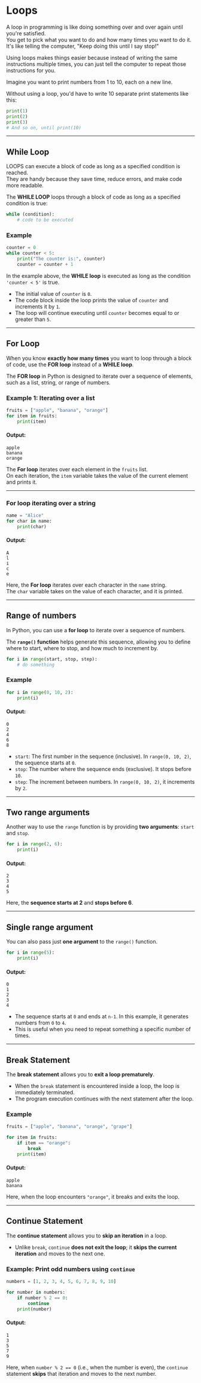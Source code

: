 # Loops

A loop in programming is like doing something over and over again until you're satisfied.  
You get to pick what you want to do and how many times you want to do it.  
It's like telling the computer, "Keep doing this until I say stop!"

Using loops makes things easier because instead of writing the same instructions multiple times, you can just tell the computer to repeat those instructions for you.

Imagine you want to print numbers from 1 to 10, each on a new line.

Without using a loop, you'd have to write 10 separate print statements like this:

```python
print(1)
print(2)
print(3)
# And so on, until print(10)
```

---

## While Loop

LOOPS can execute a block of code as long as a specified condition is reached.  
They are handy because they save time, reduce errors, and make code more readable.

The **WHILE LOOP** loops through a block of code as long as a specified condition is true:

```python
while (condition):
    # code to be executed
```

### Example

```python
counter = 0
while counter < 5:
    print("The counter is:", counter)
    counter = counter + 1
```

In the example above, the **WHILE loop** is executed as long as the condition `'counter < 5'` is true.  
- The initial value of `counter` is `0`.
- The code block inside the loop prints the value of `counter` and increments it by `1`.
- The loop will continue executing until `counter` becomes equal to or greater than `5`.

---

## For Loop

When you know **exactly how many times** you want to loop through a block of code, use the **FOR loop** instead of a **WHILE loop**.

The **FOR loop** in Python is designed to iterate over a sequence of elements, such as a list, string, or range of numbers.

### Example 1: Iterating over a list

```python
fruits = ["apple", "banana", "orange"]
for item in fruits:
    print(item)
```

#### Output:
```
apple
banana
orange
```

The **For loop** iterates over each element in the `fruits` list.  
On each iteration, the `item` variable takes the value of the current element and prints it.

---

### For loop iterating over a string

```python
name = "Alice"
for char in name:
    print(char)
```

#### Output:
```
A
l
i
c
e
```

Here, the **For loop** iterates over each character in the `name` string.  
The `char` variable takes on the value of each character, and it is printed.

---

## Range of numbers

In Python, you can use a **for loop** to iterate over a sequence of numbers.

The **`range()` function** helps generate this sequence, allowing you to define where to start, where to stop, and how much to increment by.

```python
for i in range(start, stop, step):
    # do something
```

### Example

```python
for i in range(0, 10, 2):
    print(i)
```

#### Output:
```
0
2
4
6
8
```

- `start`: The first number in the sequence (inclusive). In `range(0, 10, 2)`, the sequence starts at `0`.
- `stop`: The number where the sequence ends (exclusive). It stops before `10`.
- `step`: The increment between numbers. In `range(0, 10, 2)`, it increments by `2`.

---

## Two range arguments

Another way to use the `range` function is by providing **two arguments**: `start` and `stop`.

```python
for i in range(2, 6):
    print(i)
```

#### Output:
```
2
3
4
5
```

Here, the **sequence starts at 2** and **stops before 6**.

---

## Single range argument

You can also pass just **one argument** to the `range()` function.

```python
for i in range(5):
    print(i)
```

#### Output:
```
0
1
2
3
4
```

- The sequence starts at `0` and ends at `n-1`. In this example, it generates numbers from `0` to `4`.
- This is useful when you need to repeat something a specific number of times.

---

## Break Statement

The **break statement** allows you to **exit a loop prematurely**.

- When the `break` statement is encountered inside a loop, the loop is immediately terminated.
- The program execution continues with the next statement after the loop.

### Example

```python
fruits = ["apple", "banana", "orange", "grape"]

for item in fruits:
    if item == "orange":
        break
    print(item)
```

#### Output:
```
apple
banana
```

Here, when the loop encounters `"orange"`, it breaks and exits the loop.

---

## Continue Statement

The **continue statement** allows you to **skip an iteration** in a loop.

- Unlike `break`, `continue` **does not exit the loop**; it **skips the current iteration** and moves to the next one.

### Example: Print odd numbers using `continue`

```python
numbers = [1, 2, 3, 4, 5, 6, 7, 8, 9, 10]

for number in numbers:
    if number % 2 == 0:
        continue
    print(number)
```

#### Output:
```
1
3
5
7
9
```

Here, when `number % 2 == 0` (i.e., when the number is even), the `continue` statement **skips** that iteration and moves to the next number.